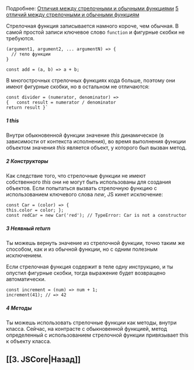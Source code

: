 Подробнее:
[Отличия между стрелочными и обычными функциями](https://doka.guide/js/function/)
[5 отличий между стрелочными и обычными функциям](https://vc.ru/dev/133379-5-otlichiy-mezhdu-obychnymi-i-strelochnymi-funkciyami)

Стрелочная функция записывается намного короче, чем обычная. В самой простой записи ключевое слово `function` и фигурные скобки не требуются.

```
(argument1, argument2, ... argumentN) => {
  // тело функции
}
```

```
const add = (a, b) => a + b;
```

В многострочных стрелочных функциях кода больше, поэтому они имеют фигурные скобки, но в остальном не отличаются:
~~~
const divider = (numerator, denominator) => 
{   const result = numerator / denominator   
return result }`
~~~

##### 1 this
Внутри обыкновенной функции значение _this_ динамическое (в зависимости от контекста исполнения), во время выполнения функции объектом значения _this_ является объект, у которого был вызван метод.

##### 2 Конструкторы
Как следствие того, что стрелочные функции не имеют собственного _this_ они не могут быть использованы для создания объектов. Если попытаться вызвать стрелочную функцию с использованием ключевого слова _new_, JS кинет исключение:
~~~
const Car = (color) => { 
this.color = color; }; 
const redCar = new Car('red'); // TypeError: Car is not a constructor
~~~

##### 3 Неявный return

Ты можешь вернуть значение из стрелочной функции, точно таким же способом, как и из обычной функции, но с одним полезным исключением.

Если стрелочная функция содержит в теле одну инструкцию, и ты опустил фигурные скобки, тогда выражение будет возвращено автоматически.
~~~
const increment = (num) => num + 1; 
increment(41); // => 42
~~~

##### 4 Методы

Ты можешь использовать стрелочные функции как методы, внутри класса.
Сейчас, на контрасте с обыкновенной функцией, метод определенный с использованием стрелочной функции привязывает this к объекту класса.

## [[3. JSCore|Назад]]